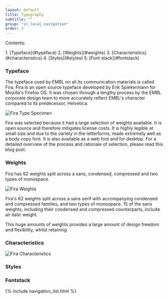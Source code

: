 ```yaml
---
layout: default
title: Typography
subtitle: ""
group: "in_local_navigation"
order: 3
---
```


<div class="grid-x grid-padding-x">
<div class="callout large-8 medium-9 small-12 cell de-indent" markdown="1">

<p class="lead">Contents:</p>
1. [Typeface](#typeface)
2. [Weights](#weights)
3. [Characteristics](#characteristics)
4. [Styles](#styles)
5. [Font stack](#fontstack)

</div>
</div>

### Typeface
The typeface used by EMBL on all its communication materials is called Fira. Fira is an open source typeface developed by Erik Spiekermann for Mozilla's Firefox OS. It was chosen through a lengthy process by the EMBL corporate design team to more accurately reflect EMBL's character compared to its predecessor, Helvetica. 

![Fira Type Specimen](https://embl-design-language.github.io/Springboard/images/fira-specimens/specimen-1.png "Fira Specimen")


Fira was selected because it had a large selection of weights available. It is open source and therefore mitigates license costs. It is highly legible at small size and due to the variety in the letterforms, reads extremely well as a body copy font. It is also available as a web font and for desktop. For a detailed overview of the process and rationale of selection, please read this blog post.

### Weights

Fira has 62 weights split across a sans, condensed, compressed and two types of monospace.

![Fira Weights](https://embl-design-language.github.io/Springboard/images/fira-specimens/specimen-2.png "Weights of Fira")

Fira's 62 weights split across a sans serif with accompanying condensed and compressed families, and two types of monospace. 15 of the sans weights, including their condensed and compressed counterparts, include an italic weight.

This huge amounts of weights provides a large amount of design freedom and flexibility, whilst retaining 


### Characteristics

![Fira Characteristics](https://embl-design-language.github.io/Springboard/images/fira-specimens/specimen-3.png "Characteristics of Fira")

### Styles


### Fontstack

{% include navigation_list.html %}
